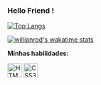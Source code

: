 ### Hello Friend !

[![Top Langs](https://github-readme-stats.vercel.app/api/top-langs/?username=joaopedro116)](https://github.com/joaopedro116/github-readme-stats)

[![willianrod's wakatime stats](https://github-readme-stats.vercel.app/api/wakatime?username=joaopedro116)](https://github.com/joaopedro116/github-readme-stats)


<p><b>Minhas habilidades:</b></p>
<p align="left">
<a target="_blank" rel="noopener noreferrer" href="https://user-images.githubusercontent.com/60102340/111059115-bf43e200-8471-11eb-8ec7-f65c11f035dc.png"><img height="32px" src="https://user-images.githubusercontent.com/60102340/111059115-bf43e200-8471-11eb-8ec7-f65c11f035dc.png" alt="HTML5" style="max-width:100%;"></a>
<a target="_blank" rel="noopener noreferrer" href="https://user-images.githubusercontent.com/60102340/111059142-e26e9180-8471-11eb-9801-d6cbd405001b.png"><img height="32px" src="https://user-images.githubusercontent.com/60102340/111059142-e26e9180-8471-11eb-9801-d6cbd405001b.png" alt="CSS3" style="max-width:100%;"></a>
</p>
